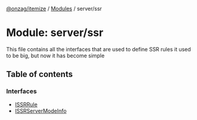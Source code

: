 [@onzag/itemize](../README.md) / [Modules](../modules.md) / server/ssr

# Module: server/ssr

This file contains all the interfaces that are used to define SSR rules
it used to be big, but now it has become simple

## Table of contents

### Interfaces

- [ISSRRule](../interfaces/server_ssr.ISSRRule.md)
- [ISSRServerModeInfo](../interfaces/server_ssr.ISSRServerModeInfo.md)
